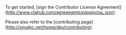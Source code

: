 To get started, [sign the Contributor License Agreement]
(http://www.clahub.com/agreements/pippijn/pa_json).

Please also refer to the [contributing page]
(http://xinutec.net/home/dev/contributing).
